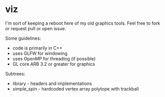 viz
===

I'm sort of keeping a reboot here of my old graphics tools.  Feel free to fork or request pull or open issue.

Some guidelines:
* code is primarily in C++
* uses GLFW for windowing
* uses OpenMP for threading (if possible)
* GL core ARB 3.2 or greater for graphics

Subtrees:
* library - headers and implementations
* simple_spin - hardcoded vertex array polytope with trackball
